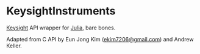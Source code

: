 # KeysightInstruments
[Keysight](http://www.keysight.com) API wrapper for [Julia](julialang.org),
bare bones.

Adapted from C API by Eun Jong Kim (ekim7206@gmail.com) and Andrew Keller.
